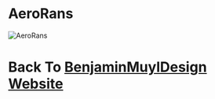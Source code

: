 # AeroRans

![AeroRans](C:\Users\bmuyl\Repositories\assets\Logos\Meta-Cosme\LogoAero.png)



# Back To  [BenjaminMuylDesign Website](https://www.bmuyl.com)
